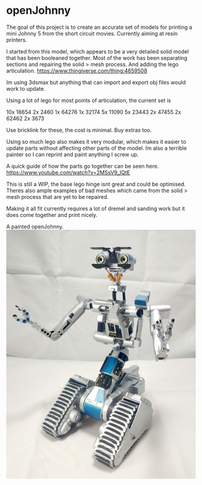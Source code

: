 
# openJohnny

The goal of this project  is to create an accurate set of models for printing a mini Johnny 5 from the short circuit movies.  Currently aiming at resin printers.

I started from this model, which appears to be a very detailed solid model that has been booleaned together.  Most of the work has been separating sections and repairing the solid > mesh process.  And adding the lego articulation.
https://www.thingiverse.com/thing:4659508

Im using 3dsmax but anything that can import and export obj files would work to update.

Using a lot of lego for most points of articulation, the current set is 

10x 18654 
2x 2460
1x 64276
1x 32174
5x 11090
5x 23443
2x 47455
2x 62462
2x 3673

Use bricklink for these, the cost is minimal. Buy extras too. 

Using so much lego also makes it very modular, which makes it easier to update parts without affecting other parts of the model.  Im also a terrible painter so I can reprint and paint anything I screw up.

A quick guide of how the parts go together can be seen here.
https://www.youtube.com/watch?v=2MSsV9_IQtE

This is still a WIP, the base lego hinge isnt great and could be optimised.   Theres also ample examples of bad meshes which came from the solid > mesh process that are yet to be repaired. 

Making it all fit currently requires a lot of dremel and sanding work but it does come together and print nicely. 

A painted openJohnny. 
![Screenshot](IMG_20210128_022146.jpg)